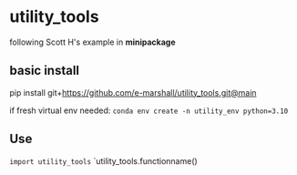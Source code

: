# utility_tools

following Scott H's example in **minipackage**

## basic install

pip install git+https://github.com/e-marshall/utility_tools.git@main

if fresh virtual env needed: `conda env create -n utility_env python=3.10`

## Use

`import utility_tools`
`utility_tools.functionname()
